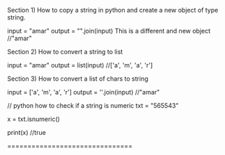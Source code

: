 Section 1)
How to copy a string in python and create a new object of type string.

input = "amar"
output = "".join(input)  This is a different and new object
//"amar"


Section 2)
How to convert a string to list

input = "amar"
output = list(input)
//['a', 'm', 'a', 'r']

Section 3)
How to convert a list of chars to string

input = ['a', 'm', 'a', 'r']
output = ''.join(input)
//"amar"

// python how to check if a string is numeric
txt = "565543"

x = txt.isnumeric()

print(x)  //true

===============================